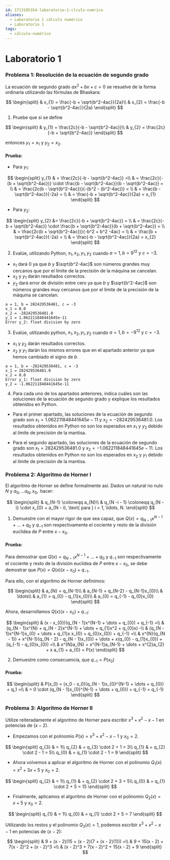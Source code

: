```yaml
---
id: 1713105354-laboratorio-1-clculo-numrico
aliases:
  - Laboratorio 1 cálculo numérico
  - Laboratorio 1
tags:
  - cálculo-numérico
---
```


# Laboratorio 1

### Problema 1: Resolución de la ecuación de segundo grado

La ecuación de segundo grado $ax^2+bx+c=0$ se resuelve de la forma ordinaria utilizando las fórmulas de Bhaskara:

$$
\begin{split}
    & x_{1} = \frac{-b + \sqrt{b^2-4ac}}{2a}\\
    & x_{2} = \frac{-b - \sqrt{b^2-4ac}}{2a}
\end{split}
$$

1. Pruebe que si se define

$$
\begin{split}
    & y_{1} = \frac{2c}{-b - \sqrt{b^2-4ac}}\\    
    & y_{2} = \frac{2c}{-b + \sqrt{b^2-4ac}}
\end{split}
$$

entonces $y_{1} = x_{1}$ y $y_{2} = x_{2}$.

#### **Prueba:**

- Para $y_{1}$:
  
$$
\begin{split}
	y_{1} & = \frac{2c}{-b - \sqrt{b^2-4ac}} =\\
	& = \frac{2c}{-(b + \sqrt{b^2-4ac})} \cdot \frac{b - \sqrt{b^2-4ac}}{b - \sqrt{b^2-4ac}} = \\
	&  = \frac{2c(b - \sqrt{b^2-4ac})}{-(b^2 - (b^2-4ac))} = \\
	& = \frac{b - \sqrt{b^2-4ac}}{-2a} = \\
	& = \frac{-b + \sqrt{b^2-4ac}}{2a} = x_{1}
\end{split} 
$$

- Para $y_{2}$:
   
$$
\begin{split}
	y_{2} &= \frac{2c}{-b + \sqrt{b^2-4ac}} = \\
	& = \frac{2c}{-b + \sqrt{b^2-4ac}} \cdot \frac{b + \sqrt{b^2-4ac}}{b + \sqrt{b^2-4ac}} = \\
	& = \frac{2c(b + \sqrt{b^2-4ac})}{-b^2 + b^2 -4ac} = \\
	& = \frac{b + \sqrt{b^2-4ac}}{-2a} = \\
	& = \frac{-b - \sqrt{b^2-4ac}}{2a} = x_{2}
\end{split}
$$

2. Evalúe, utilizando Python, $x_{1},x_{2},y_{1},y_{2}$ cuando $a=1, b=9^{12} \text{ y } c = -3$.

- $x_{1}$ dará 0 ya que $b$ y $\sqrt{b^2-4ac}$ son números grandes muy cercanos que por el límite de la precisión de la máquina se cancelan.
- $x_{2}$ y ${y_{1}}$ darán resultados correctos.
- $y_{2}$ dará error de división entre cero ya que $b$ y $\sqrt{b^2-4ac}$ son números grandes muy cercanos que por el límite de la precisión de la máquina se cancelan.

```
a = 1, b = 282429536481, c = -3
x_1 = 0.0
x_2 = -282429536481.0
y_1 = 1.062211848441645e-11
Error y_2: float division by zero
```

3. Evalúe, utilizando python, $x_{1},x_{2},y_{1},y_{2}$ cuando $a=1, b=-9^{12} \text{ y } c = -3$.

- $x_{1}$ y $y_{2}$ darán resultados correctos.
- $x_{2}$ y $y_{1}$ darán los mismos errores que en el apartado anterior ya que hemos cambiado el signo de $b$.

```
a = 1, b = -282429536481, c = -3
x_1 = 282429536481.0
x_2 = 0.0
Error y_1: float division by zero
y_2 = -1.062211848441645e-11
```
4. Para cada uno de los apartados anteriores, indica cuáles son las soluciones de la ecuación de segundo grado y explique los resultados obtenidos en Python.

- Para el primer apartado, las soluciones de la ecuación de segundo grado son $x_{1} = 1.062211848441645e-11$ y $x_{2} = -282429536481.0$. Los resultados obtenidos en Python no son los esperados en $x_{1}$ y $y_{2}$ debido al límite de precisión de la mantisa.

- Para el segundo apartado, las soluciones de la ecuación de segundo grado son $x_{1} = 282429536481.0$ y $x_{2} = -1.062211848441645e-11$. Los resultados obtenidos en Python no son los esperados en $x_{2}$ y $y_{1}$ debido al límite de precisión de la mantisa.

### Problema 2: Algoritmo de Horner I

El algoritmo de Horner se define formalmente así. $\text{Dados un natural no nulo } N \text{ y } a_{0},\ldots a_{N}, x_{0}, \text{ hacer:}$

$$
\begin{split}
    & q_{N-1} \coloneqq a_{N}\\
    & q_{N -i - 1} \coloneqq q_{N - i} \cdot x_{0} + a_{N - i}, \text{ para } i = 1, \ldots, N.
\end{split}
$$

1. Demuestre con el mayor rigor de que sea capaz, que $Q(x) = q_{N - 1}x^{N-1} + \dots + q_{0}$ y $q_{-1}$ son respectivamente el cociente y resto de la división euclidea de $P$ entre $x - x_{0}$.

#### Prueba:

Para demostrar que $Q(x) = q_{N - 1}x^{N-1} + \dots + q_{0}$ y $q_{-1}$ son respectivamente el cociente y resto de la división euclidea de $P$ entre $x - x_{0}$, se debe demostrar que $P(x) = Q(x)(x - x_{0}) + q_{-1}$.

Para ello, con el algoritmo de Horner definimos:

$$
\begin{split}
    & a_{N} = q_{N-1}\\
    & a_{N-1} = q_{N-2} - q_{N-1}x_{0}\\
    & \ldots\\
    & a_{1} = q_{0} - q_{1}x_{0}\\
    & a_{0} = q_{-1} - q_{0}x_{0}
\end{split}
$$

Ahora, desarrollamos $Q(x)(x - x_{0}) + q_{-1}$:

$$
\begin{split}
    & (x - x_{0})(q_{N - 1}x^{N-1} + \dots + q_{0}) + q_{-1} =\\
    & (q_{N - 1}x^{N} + q_{N - 2}x^{N-1} + \dots + q_{1}x^2 + q_{0}x) -\\
    & (q_{N - 1}x^{N-1}x_{0} + \dots + q_{1}x x_{0} + q_{0}x_{0}) + q_{-1} =\\
    & x^{N}(q_{N - 1}) + x^{N-1}(q_{N - 2} - q_{N - 1}x_{0}) + \dots + x(q_{0} - q_{1}x_{0}) + (q_{-1} - q_{0}x_{0}) =\\
    & x^{N}a_{N} + x^{N-1}a_{N-1} + \dots + x^{2}a_{2} + x a_{1} + a_{0} = P(x)
\end{split}
$$

2. Demuestre como consecuencia, que $q_{-1} = P(x_{0})$

#### Prueba:

$$
\begin{split}
	& P(x_0) = (x_0 - x_0)(q_{N - 1}x_{0}^{N-1} + \dots + q_{0}) + q_1 =\\
	& = 0 \cdot (q_{N - 1}x_{0}^{N-1} + \dots + q_{0}) + q_{-1} = q_{-1}
\end{split}
$$

### Problema 3: Algoritmo de Horner II

Utilize reiteradamente el algoritmo de Horner para escribir $x^3 + x^2 - x - 1$ en potencias de $(x - 2)$.

- Empezamos con el polinomio $P(x) = x^3 + x^2 - x - 1$ y $x_0 = 2$.

$$
\begin{split}
   q_{3} & = 1\\ 
   q_{2} & = q_{3} \cdot 2 + 1 = 3\\
   q_{1} & = q_{2} \cdot 2 - 1 = 5\\
   q_{0} & = q_{1} \cdot 2 - 1 = 9
\end{split}
$$

- Ahora volvemos a aplicar el algoritmo de Horner con el polinomio $Q_{1}(x) = x^2 + 3x + 5$ y $x_0 = 2$.

$$
\begin{split}
   q_{2} & = 1\\ 
   q_{1} & = q_{2} \cdot 2 + 3 = 5\\
   q_{0} & = q_{1} \cdot 2 + 5 = 15
\end{split}
$$

- Finalmente, aplicamos el algoritmo de Horner con el polinomio $Q_{2}(x) = x + 5$ y $x_0 = 2$.

$$
\begin{split}
   q_{1} & = 1\\ 
   q_{0} & = q_{1} \cdot 2 + 5 = 7
\end{split}
$$

Utilizando los restos y el polinomio $Q_{3}(x) = 1$, podemos escribir $x^3 + x^2 - x - 1$ en potencias de $(x - 2)$:

$$
\begin{split}
    & 9 + (x - 2)(15 + (x - 2)(7 + (x - 2)(1))) =\\
    & 9 + 15(x - 2) + 7(x - 2)^2 + (x - 2)^3 =\\
    & (x - 2)^3 + 7(x - 2)^2 + 15(x - 2) + 9
\end{split}
$$

